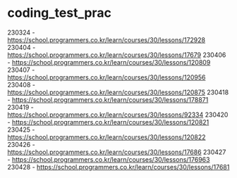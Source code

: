 # coding_test_prac
230324 - https://school.programmers.co.kr/learn/courses/30/lessons/172928
230404 - https://school.programmers.co.kr/learn/courses/30/lessons/17679
230406 - https://school.programmers.co.kr/learn/courses/30/lessons/120809
230407 - https://school.programmers.co.kr/learn/courses/30/lessons/120956
230408 - https://school.programmers.co.kr/learn/courses/30/lessons/120875
230418 - https://school.programmers.co.kr/learn/courses/30/lessons/178871
230419 - https://school.programmers.co.kr/learn/courses/30/lessons/92334
230420 - https://school.programmers.co.kr/learn/courses/30/lessons/120821
230425 - https://school.programmers.co.kr/learn/courses/30/lessons/120822
230426 - https://school.programmers.co.kr/learn/courses/30/lessons/17686
230427 - https://school.programmers.co.kr/learn/courses/30/lessons/176963
230428 - https://school.programmers.co.kr/learn/courses/30/lessons/17681
